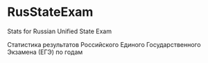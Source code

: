 # RusStateExam
 Stats for Russian Unified State Exam
 
 Статистика результатов Российского Единого Государственного Экзамена (ЕГЭ) по годам
